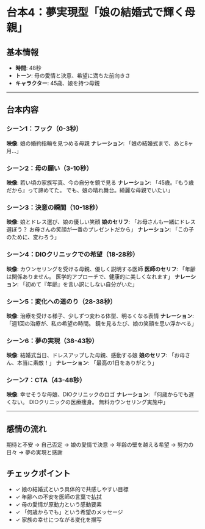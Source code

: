 # 台本4：夢実現型「娘の結婚式で輝く母親」

## 基本情報
- **時間**: 48秒
- **トーン**: 母の愛情と決意、希望に満ちた前向きさ
- **キャラクター**: 45歳、娘を持つ母親

---

## 台本内容

### シーン1：フック（0-3秒）
**映像**: 娘の婚約指輪を見つめる母親
**ナレーション**: 
「娘の結婚式まで、あと8ヶ月...」

### シーン2：母の願い（3-10秒）
**映像**: 若い頃の家族写真、今の自分を鏡で見る
**ナレーション**: 
「45歳。『もう歳だから』って諦めてた。
でも、娘の晴れ舞台。綺麗な母親でいたい」

### シーン3：決意の瞬間（10-18秒）
**映像**: 娘とドレス選び、娘の優しい笑顔
**娘のセリフ**: 
「お母さんも一緒にドレス選ぼう？
お母さんの笑顔が一番のプレゼントだから」
**ナレーション**: 「この子のために、変わろう」

### シーン4：DIOクリニックでの希望（18-28秒）
**映像**: カウンセリングを受ける母親、優しく説明する医師
**医師のセリフ**: 
「年齢は関係ありません。
医学的アプローチで、健康的に美しくなれます」
**ナレーション**: 
「初めて『年齢』を言い訳にしない自分がいた」

### シーン5：変化への道のり（28-38秒）
**映像**: 治療を受ける様子、少しずつ変わる体型、明るくなる表情
**ナレーション**: 
「週1回の治療が、私の希望の時間。
鏡を見るたび、娘の笑顔を思い浮かべる」

### シーン6：夢の実現（38-43秒）
**映像**: 結婚式当日、ドレスアップした母親、感動する娘
**娘のセリフ**: 
「お母さん、本当に素敵！」
**ナレーション**: 「最高の1日をありがとう」

### シーン7：CTA（43-48秒）
**映像**: 幸せそうな母娘、DIOクリニックのロゴ
**ナレーション**: 
「何歳からでも遅くない。
DIOクリニックの医療痩身。
無料カウンセリング実施中」

---

## 感情の流れ
期待と不安 → 自己否定 → 娘の愛情で決意 → 年齢の壁を越える希望 → 努力の日々 → 夢の実現と感謝

## チェックポイント
- ✓ 娘の結婚式という具体的で共感しやすい目標
- ✓ 年齢への不安を医師の言葉で払拭
- ✓ 母の愛情が原動力という感動要素
- ✓ 「何歳からでも」という希望のメッセージ
- ✓ 家族の幸せにつながる変化を描写